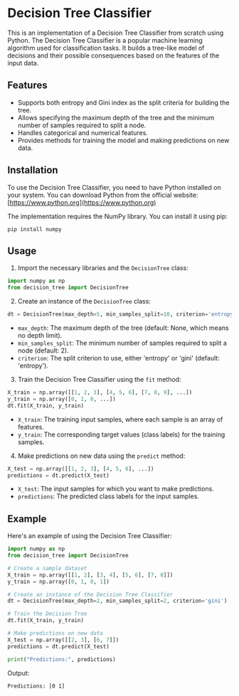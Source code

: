 # Decision Tree Classifier

This is an implementation of a Decision Tree Classifier from scratch using Python. The Decision Tree Classifier is a popular machine learning algorithm used for classification tasks. It builds a tree-like model of decisions and their possible consequences based on the features of the input data.

## Features

- Supports both entropy and Gini index as the split criteria for building the tree.
- Allows specifying the maximum depth of the tree and the minimum number of samples required to split a node.
- Handles categorical and numerical features.
- Provides methods for training the model and making predictions on new data.

## Installation

To use the Decision Tree Classifier, you need to have Python installed on your system. You can download Python from the official website: [https://www.python.org](https://www.python.org)

The implementation requires the NumPy library. You can install it using pip:

```
pip install numpy
```

## Usage

1. Import the necessary libraries and the `DecisionTree` class:

```python
import numpy as np
from decision_tree import DecisionTree
```

2. Create an instance of the `DecisionTree` class:

```python
dt = DecisionTree(max_depth=5, min_samples_split=10, criterion='entropy')
```

- `max_depth`: The maximum depth of the tree (default: None, which means no depth limit).
- `min_samples_split`: The minimum number of samples required to split a node (default: 2).
- `criterion`: The split criterion to use, either 'entropy' or 'gini' (default: 'entropy').

3. Train the Decision Tree Classifier using the `fit` method:

```python
X_train = np.array([[1, 2, 3], [4, 5, 6], [7, 8, 9], ...])
y_train = np.array([0, 1, 0, ...])
dt.fit(X_train, y_train)
```

- `X_train`: The training input samples, where each sample is an array of features.
- `y_train`: The corresponding target values (class labels) for the training samples.

4. Make predictions on new data using the `predict` method:

```python
X_test = np.array([[1, 2, 3], [4, 5, 6], ...])
predictions = dt.predict(X_test)
```

- `X_test`: The input samples for which you want to make predictions.
- `predictions`: The predicted class labels for the input samples.

## Example

Here's an example of using the Decision Tree Classifier:

```python
import numpy as np
from decision_tree import DecisionTree

# Create a sample dataset
X_train = np.array([[1, 2], [3, 4], [5, 6], [7, 8]])
y_train = np.array([0, 1, 0, 1])

# Create an instance of the Decision Tree Classifier
dt = DecisionTree(max_depth=2, min_samples_split=2, criterion='gini')

# Train the Decision Tree
dt.fit(X_train, y_train)

# Make predictions on new data
X_test = np.array([[2, 3], [6, 7]])
predictions = dt.predict(X_test)

print("Predictions:", predictions)
```

Output:

```
Predictions: [0 1]
```
